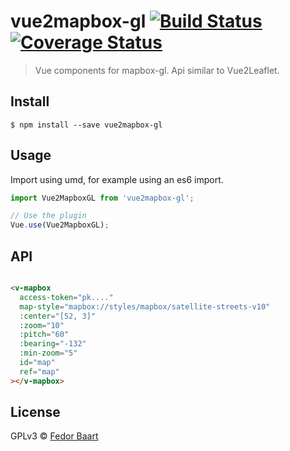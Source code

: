 # vue2mapbox-gl [![Build Status](https://travis-ci.org/SiggyF/vue2mapbox-gl.svg?branch=master)](https://travis-ci.org/SiggyF/vue2mapbox-gl) [![Coverage Status](https://coveralls.io/repos/github/SiggyF/vue2mapbox-gl/badge.svg?branch=master)](https://coveralls.io/github/SiggyF/vue2mapbox-gl?branch=master)

> Vue components for mapbox-gl. Api similar to Vue2Leaflet.


## Install

```
$ npm install --save vue2mapbox-gl
```


## Usage
Import using umd, for example using an es6 import.

```js
import Vue2MapboxGL from 'vue2mapbox-gl';

// Use the plugin
Vue.use(Vue2MapboxGL);
```

## API

```html

<v-mapbox
  access-token="pk...."
  map-style="mapbox://styles/mapbox/satellite-streets-v10"
  :center="[52, 3]"
  :zoom="10"
  :pitch="60"
  :bearing="-132"
  :min-zoom="5"
  id="map"
  ref="map"
></v-mapbox>

```


## License

GPLv3 © [Fedor Baart](https://github.com/openearth/vue2mapbox-gl)
